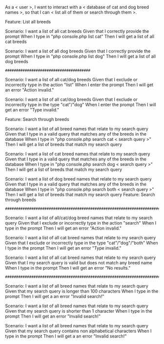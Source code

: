 As a < user >, 
I want to interact with a < database of cat and dog breed names >,
so that I can < list all of them or search through them >.

Feature: List all breeds

  Scenario: I want a list of all cat breeds
    Given that I correctly provide the prompt
    When I type in "php console.php list cat"
    Then I will get a list of all cat breeds

  Scenario: I want a list of all dog breeds
    Given that I correctly provide the prompt
    When I type in "php console.php list dog"
    Then I will get a list of all dog breeds

    #######################################

  Scenario: I want a list of all cat/dog breeds
    Given that I exclude or incorrectly type in the action "list"
    When I enter the prompt
    Then I will get an error "Action invalid."

  Scenario: I want a list of all cat/dog breeds
    Given that I exclude or incorrectly type in the type "cat"/"dog"
    When I enter the prompt
    Then I will get an error "Type invalid."


Feature: Search through breeds

  Scenario: I want a list of all breed names that relate to my search query
    Given that I type in a valid query that matches any of the breeds in the database
    When I type in "php console.php search cat < search query >" 
    Then I will get a list of breeds that match my search query 

  Scenario: I want a list of cat breed names that relate to my search query
    Given that I type in a valid query that matches any of the breeds in the database
    When I type in "php console.php search dog < search query >" 
    Then I will get a list of breeds that match my search query 

  Scenario: I want a list of dog breed names that relate to my search query
    Given that I type in a valid query that matches any of the breeds in the database
    When I type in "php console.php search both < search query >" 
    Then I will get a list of breeds that match my search query 
    Feature: Search through breeds

    #################################################################################

  Scenario: I want a list of all/cat/dog breed names that relate to my search query
    Given that I exclude or incorrectly type in the action "search"
    When I type in the prompt
    Then I will get an error "Action invalid."

  Scenario: I want a list of all cat breed names that relate to my search query
    Given that I exclude or incorrectly type in the type "cat"/"dog"/"both"
    When I type in the prompt 
    Then I will get an error "Type invalid."

  Scenario: I want a list of all cat breed names that relate to my search query
    Given that I my search query is valid but does not match any breed name 
    When I type in the prompt 
    Then I will get an error "No results." 

    ###########################################################################

  Scenario: I want a list of all breed names that relate to my search query
    Given that my search query is longer than 100 characters
    When I type in the prompt 
    Then I will get a an error "Invalid search!"

  Scenario: I want a list of all breed names that relate to my search query
    Given that my search query is shorter than 1 character
    When I type in the prompt 
    Then I will get an error "Invalid search!" 
    
  Scenario: I want a list of all breed names that relate to my search query
    Given that my search query contains non alphabetical characters
    When I type in the prompt 
    Then I will get a an error "Invalid search!"

    


